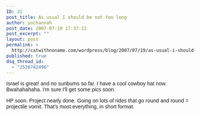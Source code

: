 ```yaml
---
ID: 31
post_title: As usual I should be not too long
author: yochannah
post_date: 2007-07-19 17:37:11
post_excerpt: ""
layout: post
permalink: >
  http://catwithnoname.com/wordpress/blog/2007/07/19/as-usual-i-should-be-not-too-long/
published: true
dsq_thread_id:
  - "2526742496"
---
```

<span style="font-family: sans-serif"> Israel is great! and no sunburns so far.
I have a cool cowboy hat now. Bwahahahaha. I'm sure I'll get some pics soon. </span>

<span style="font-family: sans-serif">HP soon.
Project nearly done.
Going on lots of rides that go round and round = projectile vomit.
That's most everything, in short format.</span>
